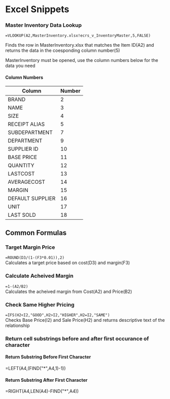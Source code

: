 # Excel Snippets

### Master Inventory Data Lookup

`=VLOOKUP(A2,MasterInventory.xlsx!ecrs_v_InventoryMaster,5,FALSE)`

Finds the row in MasterInventory.xlsx that matches the Item ID(A2) and returns the data in the coesponding column number(5)

MasterInventory must be opened, use the column numbers below for the data you need

#### Column Numbers    

| Column | Number |
| ----------- | ----------- |
| BRAND |  2| 
| NAME  |  3| 
| SIZE |  4| 
| RECEIPT ALIAS |  5| 
| SUBDEPARTMENT |  7| 
| DEPARTMENT |  9| 
| SUPPLIER ID |  10| 
| BASE PRICE |  11| 
| QUANTITY| 12| 
| LASTCOST |  13| 
| AVERAGECOST |  14| 
| MARGIN |  15| 
| DEFAULT SUPPLIER |  16| 
| UNIT| 17| 
| LAST SOLD| 18|    

## Common Formulas
### Target Margin Price
`=ROUND(D3/(1-(F3*0.01)),2)`  
Calculates a target price based on cost(D3) and margin(F3)

### Calculate Acheived Margin
`=1-(A2/B2)`  
Calculates the acheived margin from Cost(A2) and Price(B2)

### Check Same Higher Pricing
`=IFS(H2<I2,"GOOD",H2>I2,"HIGHER",H2=I2,"SAME")`  
Checks Base Price(I2) and Sale Price(H2) and returns descriptive text of the relationship

### Return cell substrings before and after first occurance of character
#### Return Substring Before First Character
=LEFT(A4,(FIND("*",A4,1)-1))
#### Return Substring After First Character
=RIGHT(A4,LEN(A4)-FIND("*",A4))
